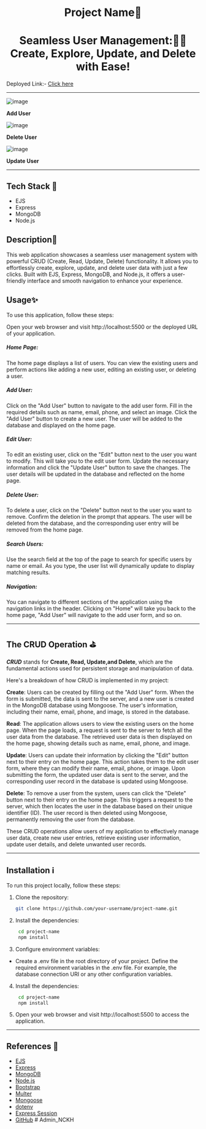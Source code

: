 

<h1 align="center">Project Name🚨</h1>   



<h1 align="center">Seamless User Management:🧑‍💻 <br>
 Create, Explore, Update, and Delete with Ease! </h1>

 Deployed Link:- [Click here](https://nodecrud-hp3d.onrender.com/)

<hr>

![image](https://github.com/hritikd3/nodejs-image-upload-crud-app/assets/86347286/b9861d86-b5fc-4895-a306-5b8706da22fb)

**Add User**

![image](https://github.com/hritikd3/nodejs-image-upload-crud-app/assets/86347286/b0f2ec36-8c5b-4dd3-953b-3d19ba5b71a2)

**Delete User**

![image](https://github.com/hritikd3/nodejs-image-upload-crud-app/assets/86347286/96d57755-aebf-4fce-94f7-494dc0ff6bd9)

**Update User**
<hr>

## Tech Stack 🚀

- EJS
- Express
- MongoDB
- Node.js

## Description📜

This web application showcases a seamless user management system with powerful CRUD (Create, Read, Update, Delete) functionality. It allows you to effortlessly create, explore, update, and delete user data with just a few clicks. Built with EJS, Express, MongoDB, and Node.js, it offers a user-friendly interface and smooth navigation to enhance your experience.


## Usage✨

To use this application, follow these steps:

Open your web browser and visit http://localhost:5500 or the deployed URL of your application.

##### Home Page: 
The home page displays a list of users. You can view the existing users and perform actions like adding a new user, editing an existing user, or deleting a user.

##### Add User: 
Click on the "Add User" button to navigate to the add user form. Fill in the required details such as name, email, phone, and select an image. Click the "Add User" button to create a new user. The user will be added to the database and displayed on the home page.

##### Edit User: 
To edit an existing user, click on the "Edit" button next to the user you want to modify. This will take you to the edit user form. Update the necessary information and click the "Update User" button to save the changes. The user details will be updated in the database and reflected on the home page.

##### Delete User:
To delete a user, click on the "Delete" button next to the user you want to remove. Confirm the deletion in the prompt that appears. The user will be deleted from the database, and the corresponding user entry will be removed from the home page.

##### Search Users: 
Use the search field at the top of the page to search for specific users by name or email. As you type, the user list will dynamically update to display matching results.

##### Navigation: 
You can navigate to different sections of the application using the navigation links in the header. Clicking on "Home" will take you back to the home page, "Add User" will navigate to the add user form, and so on.
<hr>

## The CRUD Operation ⛳

 ***CRUD*** stands for **Create, Read, Update,and Delete**, which are the fundamental actions used for persistent storage and manipulation of data.

Here's a breakdown of how CRUD is implemented in my project:

**Create**: 
Users can be created by filling out the "Add User" form. When the form is submitted, the data is sent to the server, and a new user is created in the MongoDB database using Mongoose. The user's information, including their name, email, phone, and image, is stored in the database.

**Read**: 
The application allows users to view the existing users on the home page. When the page loads, a request is sent to the server to fetch all the user data from the database. The retrieved user data is then displayed on the home page, showing details such as name, email, phone, and image.

**Update**: 
Users can update their information by clicking the "Edit" button next to their entry on the home page. This action takes them to the edit user form, where they can modify their name, email, phone, or image. Upon submitting the form, the updated user data is sent to the server, and the corresponding user record in the database is updated using Mongoose.

**Delete**: 
To remove a user from the system, users can click the "Delete" button next to their entry on the home page. This triggers a request to the server, which then locates the user in the database based on their unique identifier (ID). The user record is then deleted using Mongoose, permanently removing the user from the database.

These CRUD operations allow users of my application to effectively manage user data, create new user entries, retrieve existing user information, update user details, and delete unwanted user records. 
<hr>

## Installation ℹ️

To run this project locally, follow these steps:

1. Clone the repository:

   ```bash
   git clone https://github.com/your-username/project-name.git

2. Install the dependencies:

   ```bash
    cd project-name 
    npm install 

3. Configure environment variables:

- Create a .env file in the root directory of your project.
Define the required environment variables in the .env file. For example, the database connection URI or any other configuration variables.

4. Install the dependencies:

   ```bash
    cd project-name 
    npm install 


5. Open your web browser and visit http://localhost:5500 to access the application.
<hr>

## References 🙌
- [EJS](https://ejs.co/)
- [Express](https://expressjs.com/)
- [MongoDB](https://www.mongodb.com/)
- [Node.js](https://nodejs.org/)
- [Bootstrap](https://getbootstrap.com/)
- [Multer](https://www.npmjs.com/package/multer)
- [Mongoose](https://mongoosejs.com/)
- [dotenv](https://www.npmjs.com/package/dotenv)
- [Express Session](https://www.npmjs.com/package/express-session)
- [GitHub](https://github.com/)
#   A d m i n _ N C K H  
 